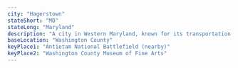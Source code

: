 ```yaml
---
city: "Hagerstown"
stateShort: "MD"
stateLong: "Maryland"
description: "A city in Western Maryland, known for its transportation history, museums, and as a gateway to the Antietam National Battlefield."
baseLocation: "Washington County"
keyPlace1: "Antietam National Battlefield (nearby)"
keyPlace2: "Washington County Museum of Fine Arts"
---
```

